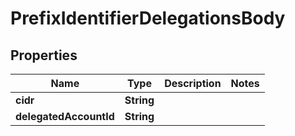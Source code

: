 # PrefixIdentifierDelegationsBody

## Properties
Name | Type | Description | Notes
------------ | ------------- | ------------- | -------------
**cidr** | **String** |  | 
**delegatedAccountId** | **String** |  | 

